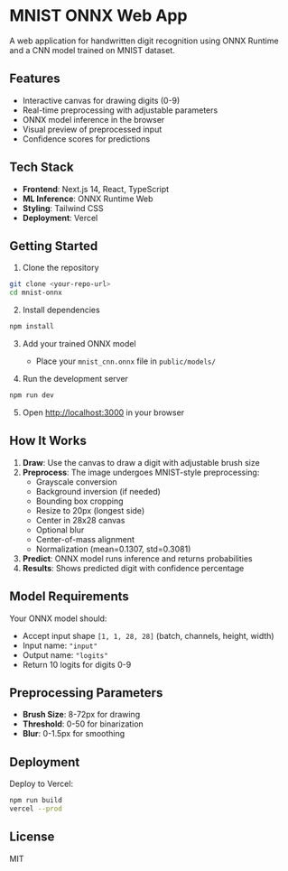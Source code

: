 # MNIST ONNX Web App

A web application for handwritten digit recognition using ONNX Runtime and a CNN model trained on MNIST dataset.

## Features

- Interactive canvas for drawing digits (0-9)
- Real-time preprocessing with adjustable parameters
- ONNX model inference in the browser
- Visual preview of preprocessed input
- Confidence scores for predictions

## Tech Stack

- **Frontend**: Next.js 14, React, TypeScript
- **ML Inference**: ONNX Runtime Web
- **Styling**: Tailwind CSS
- **Deployment**: Vercel

## Getting Started

1. Clone the repository
```bash
git clone <your-repo-url>
cd mnist-onnx
```

2. Install dependencies
```bash
npm install
```

3. Add your trained ONNX model
   - Place your `mnist_cnn.onnx` file in `public/models/`

4. Run the development server
```bash
npm run dev
```

5. Open [http://localhost:3000](http://localhost:3000) in your browser

## How It Works

1. **Draw**: Use the canvas to draw a digit with adjustable brush size
2. **Preprocess**: The image undergoes MNIST-style preprocessing:
   - Grayscale conversion
   - Background inversion (if needed)
   - Bounding box cropping
   - Resize to 20px (longest side)
   - Center in 28x28 canvas
   - Optional blur
   - Center-of-mass alignment
   - Normalization (mean=0.1307, std=0.3081)
3. **Predict**: ONNX model runs inference and returns probabilities
4. **Results**: Shows predicted digit with confidence percentage

## Model Requirements

Your ONNX model should:
- Accept input shape `[1, 1, 28, 28]` (batch, channels, height, width)
- Input name: `"input"`
- Output name: `"logits"`
- Return 10 logits for digits 0-9

## Preprocessing Parameters

- **Brush Size**: 8-72px for drawing
- **Threshold**: 0-50 for binarization
- **Blur**: 0-1.5px for smoothing

## Deployment

Deploy to Vercel:
```bash
npm run build
vercel --prod
```

## License

MIT